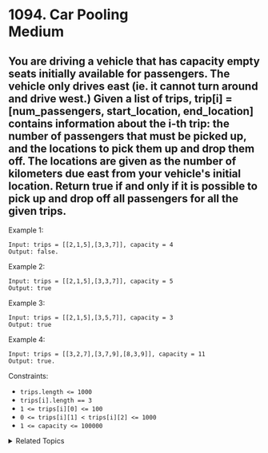 # 1094. Car Pooling<br> Medium

## You are driving a vehicle that has capacity empty seats initially available for passengers.  The vehicle only drives east (ie. it cannot turn around and drive west.) Given a list of trips, trip[i] = [num_passengers, start_location, end_location] contains information about the i-th trip: the number of passengers that must be picked up, and the locations to pick them up and drop them off.  The locations are given as the number of kilometers due east from your vehicle's initial location. Return true if and only if it is possible to pick up and drop off all passengers for all the given trips.

Example 1:

```
Input: trips = [[2,1,5],[3,3,7]], capacity = 4
Output: false.
```

Example 2:

```
Input: trips = [[2,1,5],[3,3,7]], capacity = 5
Output: true
```

Example 3:

```
Input: trips = [[2,1,5],[3,5,7]], capacity = 3
Output: true
```
Example 4:

```
Input: trips = [[3,2,7],[3,7,9],[8,3,9]], capacity = 11
Output: true.
```

Constraints:

- `trips.length <= 1000`
- `trips[i].length == 3`
- `1 <= trips[i][0] <= 100`
- `0 <= trips[i][1] < trips[i][2] <= 1000`
- `1 <= capacity <= 100000`

<details>

<summary> Related Topics </summary>

-   `Greddy`

</details>
